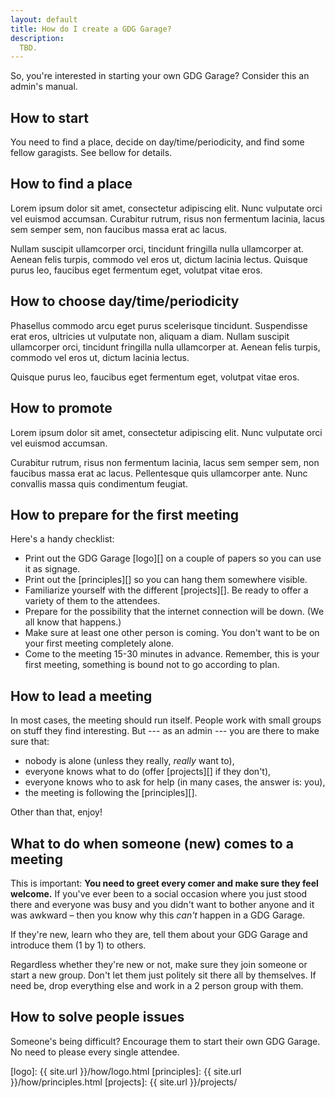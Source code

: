 ```yaml
---
layout: default
title: How do I create a GDG Garage?
description: 
  TBD.
---
```


So, you're interested in starting your own GDG Garage? Consider this an 
<span class="c1">admin's manual.</span>

<h2 class="{% cycle 'c1', 'c2', 'c3', 'c4' %}">How to start</h2>

You need to find a place, decide on day/time/periodicity, and find some fellow
garagists. See bellow for details.

<h2 class="{% cycle 'c1', 'c2', 'c3', 'c4' %}">How to find a place</h2>
Lorem ipsum dolor sit amet, consectetur adipiscing elit. Nunc vulputate orci vel euismod accumsan. Curabitur rutrum, risus non fermentum lacinia, lacus sem semper sem, non faucibus massa erat ac lacus. 

Nullam suscipit ullamcorper orci, tincidunt fringilla nulla ullamcorper at. Aenean felis turpis, commodo vel eros ut, dictum lacinia lectus. Quisque purus leo, faucibus eget fermentum eget, volutpat vitae eros.

<h2 class="{% cycle 'c1', 'c2', 'c3', 'c4' %}">How to choose
day/time/periodicity</h2>
Phasellus commodo arcu eget purus scelerisque tincidunt. Suspendisse erat eros, ultricies ut vulputate non, aliquam a diam. Nullam suscipit ullamcorper orci, tincidunt fringilla nulla ullamcorper at. Aenean felis turpis, commodo vel eros ut, dictum lacinia lectus. 

Quisque purus leo, faucibus eget fermentum eget, volutpat vitae eros.

<h2 class="{% cycle 'c1', 'c2', 'c3', 'c4' %}">How to promote</h2>
Lorem ipsum dolor sit amet, consectetur adipiscing elit. Nunc vulputate orci vel euismod accumsan. 

Curabitur rutrum, risus non fermentum lacinia, lacus sem semper sem, non faucibus massa erat ac lacus. Pellentesque quis ullamcorper ante. Nunc convallis massa quis condimentum feugiat. 

<h2 class="{% cycle 'c1', 'c2', 'c3', 'c4' %}">How to prepare for the
first meeting</h2>

Here's a handy checklist:

* Print out the GDG Garage [logo][] on a couple of papers so you can use
  it as signage.
* Print out the [principles][] so you can hang them somewhere visible.
* Familiarize yourself with the different [projects][]. Be ready to
  offer a variety of them to the attendees.
* Prepare for the possibility that the internet connection will be down.
  (We all know that happens.)
* Make sure at least one other person is coming. You don't want to be on
  your first meeting completely alone.
* Come to the meeting 15-30 minutes in advance. Remember, this is your
  first meeting, something is bound not to go according to plan.

<h2 class="{% cycle 'c1', 'c2', 'c3', 'c4' %}">How to lead a meeting</h2>

In most cases, the meeting should run itself. People work with small
groups on stuff they find interesting. But --- as an admin ---
you are there to make sure that:

* nobody is alone (unless they really, _really_ want to),
* everyone knows what to do (offer [projects][] if they don't),
* everyone knows who to ask for help (in many cases, the answer is: you),
* the meeting is following the [principles][].

Other than that, enjoy!

<h2 class="{% cycle 'c1', 'c2', 'c3', 'c4' %}">What to do when someone (new) comes to a meeting</h2>

This is important: **You need to greet every comer and make sure they feel welcome.** If you've ever been to a social occasion where you just stood there and everyone was busy and you didn't want to bother anyone and it was awkward – then you know why this _can't_ happen in a GDG Garage.

If they're new, learn who they are, tell them about your GDG Garage and introduce them (1 by 1) to others.

Regardless whether they're new or not, make sure they join someone or start a new group. Don't let them just politely sit there all by themselves. If need be, drop everything else and work in a 2 person group with them.

<h2 class="{% cycle 'c1', 'c2', 'c3', 'c4' %}">How to solve people issues</h2>

Someone's being difficult? Encourage them to start their own GDG Garage. No need to please every single attendee.

[logo]: {{ site.url }}/how/logo.html
[principles]: {{ site.url }}/how/principles.html
[projects]: {{ site.url }}/projects/

